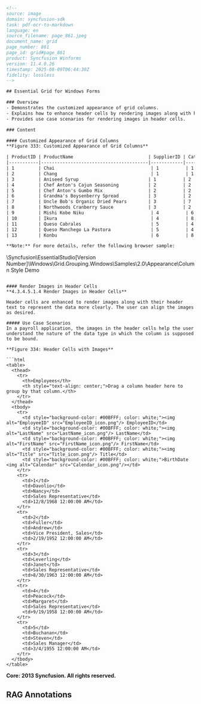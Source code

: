 ```html
<!-- 
source: image
domain: syncfusion-sdk
task: pdf-ocr-to-markdown
language: en
source_filename: page_861.jpeg
document_name: grid
page_number: 861
page_id: grid#page_861
product: Syncfusion Winforms
version: 11.4.0.26
timestamp: 2025-08-09T06:44:30Z
fidelity: lossless
-->

## Essential Grid for Windows Forms

### Overview
- Demonstrates the customized appearance of grid columns.
- Explains how to enhance header cells by rendering images along with header text.
- Provides use case scenarios for rendering images in header cells.

### Content

#### Customized Appearance of Grid Columns
**Figure 333: Customized Appearance of Grid Columns**

| ProductID | ProductName                            | SupplierID | CategoryID | QuantityPerUnit         |
|-----------|----------------------------------------|------------|------------|--------------------------|
| 1         | Chai                                    | 1          | 1          | 10 boxes x 20 bags      |
| 2         | Chang                                   | 1          | 1          | 24 - 12 oz bottles      |
| 3         | Aniseed Syrup                          | 1          | 2          | 12 - 550 ml bottles     |
| 4         | Chef Anton's Cajun Seasoning           | 2          | 2          | 48 - 6 oz jars          |
| 5         | Chef Anton's Gumbo Mix                 | 2          | 2          | 36 boxes                |
| 6         | Grandma's Boysenberry Spread           | 3          | 2          | 12 - 8 oz jars          |
| 7         | Uncle Bob's Organic Dried Pears        | 3          | 7          | 12 - 1 lb pkgs.         |
| 8         | Northwoods Cranberry Sauce             | 3          | 2          | 12 - 12 oz jars         |
| 9         | Mishi Kobe Niku                         | 4          | 6          | 18 - 500 g pkgs.        |
| 10        | Ikura                                   | 4          | 8          | 12 - 200 ml jars        |
| 11        | Queso Cabrales                          | 5          | 4          | 1 kg pkg.               |
| 12        | Queso Manchego La Pastora               | 5          | 4          | 10 - 500 g pkgs.        |
| 13        | Konbu                                   | 6          | 8          | 2 kg box                |

**Note:** For more details, refer the following browser sample:

```
<Install Location>\Syncfusion\EssentialStudio\[Version Number]\Windows\Grid.Grouping.Windows\Samples\2.0\Appearance\Column Style Demo
```

#### Render Images in Header Cells
**4.3.4.5.1.4 Render Images in Header Cells**

Header cells are enhanced to render images along with their header text to represent the data more clearly. The user can align the images as desired.

##### Use Case Scenarios
In a payroll application, the images in the header cells help the user understand the nature of the data type in which the column is supposed to be bound.

**Figure 334: Header Cells with Images**

```html
<table>
  <thead>
    <tr>
      <th>Employees</th>
      <th style="text-align: center;">Drag a column header here to group by that column.</th>
    </tr>
  </thead>
  <tbody>
    <tr>
      <td style="background-color: #00BFFF; color: white;"><img alt="EmployeeID" src="EmployeeID_icon.png"/> EmployeeID</td>
      <td style="background-color: #00BFFF; color: white;"><img alt="LastName" src="LastName_icon.png"/> LastName</td>
      <td style="background-color: #00BFFF; color: white;"><img alt="FirstName" src="FirstName_icon.png"/> FirstName</td>
      <td style="background-color: #00BFFF; color: white;"><img alt="Title" src="Title_icon.png"/> Title</td>
      <td style="background-color: #00BFFF; color: white;">BirthDate <img alt="Calendar" src="Calendar_icon.png"/></td>
    </tr>
    <tr>
      <td>1</td>
      <td>Davolio</td>
      <td>Nancy</td>
      <td>Sales Representative</td>
      <td>12/8/1968 12:00:00 AM</td>
    </tr>
    <tr>
      <td>2</td>
      <td>Fuller</td>
      <td>Andrew</td>
      <td>Vice President, Sales</td>
      <td>2/19/1952 12:00:00 AM</td>
    </tr>
    <tr>
      <td>3</td>
      <td>Leverling</td>
      <td>Janet</td>
      <td>Sales Representative</td>
      <td>8/30/1963 12:00:00 AM</td>
    </tr>
    <tr>
      <td>4</td>
      <td>Peacock</td>
      <td>Margaret</td>
      <td>Sales Representative</td>
      <td>9/19/1958 12:00:00 AM</td>
    </tr>
    <tr>
      <td>5</td>
      <td>Buchanan</td>
      <td>Steven</td>
      <td>Sales Manager</td>
      <td>3/4/1955 12:00:00 AM</td>
    </tr>
  </tbody>
</table>
```

**Core: 2013 Syncfusion. All rights reserved.**

## RAG Annotations
<!-- tags: [grid, windows forms, header cells, images, payroll application] keywords: [customized appearance, product id, product name, category id, quantity per unit, employee id, last name, first name, title, birthdate] -->
```
